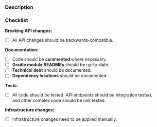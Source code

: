 ### Description

### Checklist

**Breaking API changes:**

- [ ] All API changes should be backwards-compatible.

**Documentation:**

- [ ] Code should be **commented** where necessary.
- [ ] **Gradle module READMEs** should be up-to-date.
- [ ] **Technical debt** should be documented.
- [ ] **Dependency locations** should be documented.

**Tests:**

- [ ] All code should be tested.
  API endpoints should be integration tested,
  and other complex code should be unit tested.

**Infrastructure changes:**

- [ ] Infrastructure changes need to be applied manually.
